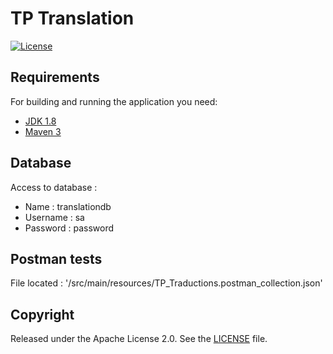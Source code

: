 # TP Translation

[![License](http://img.shields.io/:license-apache-blue.svg)](http://www.apache.org/licenses/LICENSE-2.0.html)

## Requirements

For building and running the application you need:

- [JDK 1.8](http://www.oracle.com/technetwork/java/javase/downloads/jdk8-downloads-2133151.html)
- [Maven 3](https://maven.apache.org)

## Database

Access to database :
- Name : translationdb
- Username : sa
- Password : password

## Postman tests

File located : '/src/main/resources/TP_Traductions.postman_collection.json'

## Copyright

Released under the Apache License 2.0. See the [LICENSE](https://github.com/codecentric/springboot-sample-app/blob/master/LICENSE) file.
